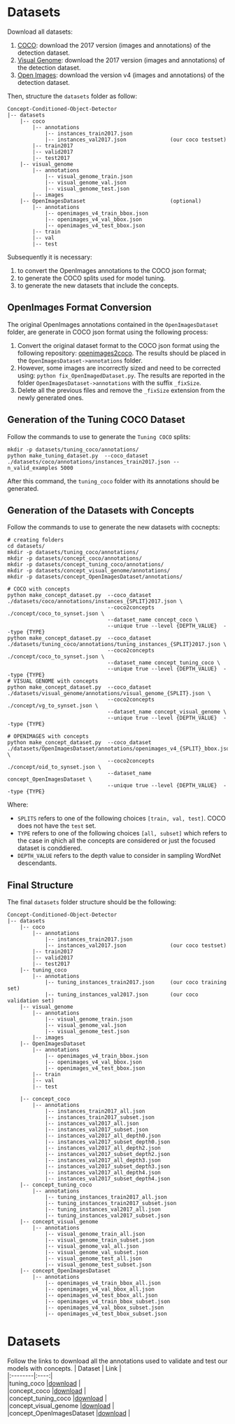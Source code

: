# Datasets
Download all datasets:
1. [COCO](https://cocodataset.org/#download): download the 2017 version (images and annotations) of the detection dataset.
2. [Visual Genome](https://visualgenome.org/api/v0/api_home.html): download the 2017 version (images and annotations) of the detection dataset.
3. [Open Images](https://storage.googleapis.com/openimages/web/download_v7.html): download the version v4 (images and annotations) of the detection dataset.

Then, structure the `datasets` folder as follow:
```
Concept-Conditioned-Object-Detector
|-- datasets
    |-- coco
        |-- annotations
            |-- instances_train2017.json            
            |-- instances_val2017.json              (our coco testset)
        |-- train2017
        |-- valid2017
        |-- test2017
    |-- visual_genome
        |-- annotations
            |-- visual_genome_train.json
            |-- visual_genome_val.json
            |-- visual_genome_test.json
        |-- images
    |-- OpenImagesDataset                           (optional)
        |-- annotations
            |-- openimages_v4_train_bbox.json
            |-- openimages_v4_val_bbox.json
            |-- openimages_v4_test_bbox.json
        |-- train
        |-- val
        |-- test
```

Subsequently it is necessary:
1. to convert the OpenImages annotations to the COCO json format;
2. to generate the COCO splits used for model tuning.
3. to generate the new datasets that include the concepts.

## OpenImages Format Conversion
The original OpenImages annotations contained in the `OpenImagesDataset` folder, are generate in COCO json format using the following process:
1. Convert the original dataset format to the COCO json format using the following repository: [openimages2coco](https://github.com/drigoni/openimages2coco). The results should be placed in the `OpenImagesDataset->annotations` folder.
2. However, some images are incorrectly sized and need to be corrected using: `python fix_OpenImagedDataset.py`. The results are reported in the folder `OpenImagesDataset->annotations` with the suffix `_fixSize`.
3. Delete all the previous files and remove the `_fixSize` extension from the newly generated ones.


## Generation of the Tuning COCO Dataset
Follow the commands to use to generate the `Tuning COCO` splits:
```
mkdir -p datasets/tuning_coco/annotations/
python make_tuning_dataset.py  --coco_dataset ./datasets/coco/annotations/instances_train2017.json --n_valid_examples 5000
```

After this command, the ``tuning_coco`` folder with its annotations should be generated.


## Generation of the Datasets with Concepts
Follow the commands to use to generate the new datasets with cocnepts:

```
# creating folders
cd datasets/
mkdir -p datasets/tuning_coco/annotations/
mkdir -p datasets/concept_coco/annotations/
mkdir -p datasets/concept_tuning_coco/annotations/
mkdir -p datasets/concept_visual_genome/annotations/
mkdir -p datasets/concept_OpenImagesDataset/annotations/

# COCO with concepts
python make_concept_dataset.py  --coco_dataset ./datasets/coco/annotations/instances_{SPLIT}2017.json \
                                --coco2concepts ./concept/coco_to_synset.json \
                                --dataset_name concept_coco \
                                --unique true --level {DEPTH_VALUE}  --type {TYPE}
python make_concept_dataset.py  --coco_dataset ./datasets/tuning_coco/annotations/tuning_instances_{SPLIT}2017.json \
                                --coco2concepts ./concept/coco_to_synset.json \
                                --dataset_name concept_tuning_coco \
                                --unique true --level {DEPTH_VALUE}  --type {TYPE}
# VISUAL GENOME with concepts
python make_concept_dataset.py  --coco_dataset ./datasets/visual_genome/annotations/visual_genome_{SPLIT}.json \
                                --coco2concepts ./concept/vg_to_synset.json \
                                --dataset_name concept_visual_genome \
                                --unique true --level {DEPTH_VALUE}  --type {TYPE}

# OPENIMAGES with concepts
python make_concept_dataset.py  --coco_dataset ./datasets/OpenImagesDataset/annotations/openimages_v4_{SPLIT}_bbox.json \
                                --coco2concepts ./concept/oid_to_synset.json \
                                --dataset_name concept_OpenImagesDataset \
                                --unique true --level {DEPTH_VALUE}  --type {TYPE}
```
Where:
* `SPLITS` refers to one of the following choices `[train, val, test]`. COCO does not have the `test` set.
* `TYPE` refers to one of the following choices `[all, subset]` which refers to the case in qhich all the concepts are considered or just the focused dataset is conddiered.
* `DEPTH_VALUE` refers to the depth value to consider in sampling WordNet descendants.





## Final Structure
The final `datasets` folder structure should be the following:
```
Concept-Conditioned-Object-Detector
|-- datasets
    |-- coco
        |-- annotations
            |-- instances_train2017.json
            |-- instances_val2017.json              (our coco testset)
        |-- train2017
        |-- valid2017
        |-- test2017
    |-- tuning_coco
        |-- annotations
            |-- tuning_instances_train2017.json     (our coco training set)
            |-- tuning_instances_val2017.json       (our coco validation set)
    |-- visual_genome
        |-- annotations
            |-- visual_genome_train.json
            |-- visual_genome_val.json
            |-- visual_genome_test.json
        |-- images
    |-- OpenImagesDataset
        |-- annotations
            |-- openimages_v4_train_bbox.json
            |-- openimages_v4_val_bbox.json
            |-- openimages_v4_test_bbox.json
        |-- train
        |-- val
        |-- test
        
    |-- concept_coco
        |-- annotations
            |-- instances_train2017_all.json
            |-- instances_train2017_subset.json
            |-- instances_val2017_all.json
            |-- instances_val2017_subset.json
            |-- instances_val2017_all_depth0.json
            |-- instances_val2017_subset_depth0.json
            |-- instances_val2017_all_depth2.json
            |-- instances_val2017_subset_depth2.json
            |-- instances_val2017_all_depth3.json
            |-- instances_val2017_subset_depth3.json
            |-- instances_val2017_all_depth4.json
            |-- instances_val2017_subset_depth4.json
    |-- concept_tuning_coco
        |-- annotations
            |-- tuning_instances_train2017_all.json
            |-- tuning_instances_train2017_subset.json
            |-- tuning_instances_val2017_all.json
            |-- tuning_instances_val2017_subset.json
    |-- concept_visual_genome
        |-- annotations
            |-- visual_genome_train_all.json
            |-- visual_genome_train_subset.json
            |-- visual_genome_val_all.json
            |-- visual_genome_val_subset.json
            |-- visual_genome_test_all.json
            |-- visual_genome_test_subset.json
    |-- concept_OpenImagesDataset
        |-- annotations
            |-- openimages_v4_train_bbox_all.json
            |-- openimages_v4_val_bbox_all.json
            |-- openimages_v4_test_bbox_all.json
            |-- openimages_v4_train_bbox_subset.json
            |-- openimages_v4_val_bbox_subset.json
            |-- openimages_v4_test_bbox_subset.json
```


# Datasets
Follow the links to download all the annotations used to validate and test our models with concepts.
| Dataset | Link |  
|:--------|:----:|  
|tuning_coco                |[download](https://drive.google.com/file/d/1FJ6GSIUYTlF8JsM5dyNb5uTXaGa_a3nz/view?usp=sharing)  |                            
|concept_coco               |[download](https://drive.google.com/file/d/1WaHXQMzFEDJwYAlP6GV2oGts0t1qDX7N/view?usp=sharing)  |                            
|concept_tuning_coco        |[download](https://drive.google.com/file/d/11vKID9OjngJw2XQkdXEqkeGPIqed1jXY/view?usp=sharing)  |                            
|concept_visual_genome      |[download](https://drive.google.com/file/d/1F7CjByYCB5epdMgJe-Qi6ad-YGIdKmNG/view?usp=sharing)  |                            
|concept_OpenImagesDataset  |[download](https://drive.google.com/file/d/1hi6DRs-ldNRWoxaLDRsY88-Td3t41XdW/view?usp=sharing)  |                            




